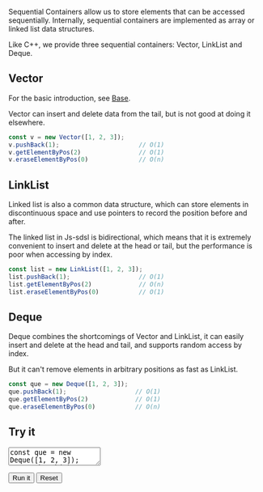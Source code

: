 Sequential Containers allow us to store elements that can be accessed sequentially. Internally, sequential containers are implemented as array or linked list data structures.

Like C++, we provide three sequential containers: Vector, LinkList and Deque.

## Vector

For the basic introduction, see [Base](/zh-cn/start/base.md).

Vector can insert and delete data from the tail, but is not good at doing it elsewhere.

```javascript
const v = new Vector([1, 2, 3]);
v.pushBack(1);                      // O(1)
v.getElementByPos(2)                // O(1)
v.eraseElementByPos(0)              // O(n)
```

## LinkList

Linked list is also a common data structure, which can store elements in discontinuous space and use pointers to record the position before and after.

The linked list in Js-sdsl is bidirectional, which means that it is extremely convenient to insert and delete at the head or tail, but the performance is poor when accessing by index.

```javascript
const list = new LinkList([1, 2, 3]);
list.pushBack(1);                   // O(1)
list.getElementByPos(2)             // O(n)
list.eraseElementByPos(0)           // O(1)
```

## Deque

Deque combines the shortcomings of Vector and LinkList, it can easily insert and delete at the head and tail, and supports random access by index.

But it can't remove elements in arbitrary positions as fast as LinkList.

```javascript
const que = new Deque([1, 2, 3]);
que.pushBack(1);                   // O(1)
que.getElementByPos(2)             // O(1)
que.eraseElementByPos(0)           // O(n)
```


## Try it

<p>
<textarea id="input">
const que = new Deque([1, 2, 3]);
que.pushBack(1);                   // O(1)
que.getElementByPos(2)             // O(1)
que.eraseElementByPos(0)           // O(n)
console.log(
    que.getElementByPos(1)
);                                 // 3
</textarea>
</p>

<div id="output"></div>

<button id="run">Run it</button>
<button id="reset">Reset</button>
